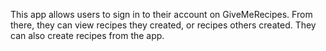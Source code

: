 This app allows users to sign in to their account on GiveMeRecipes. From there, they can view recipes they created, or recipes others created. They can also create recipes from the app.

